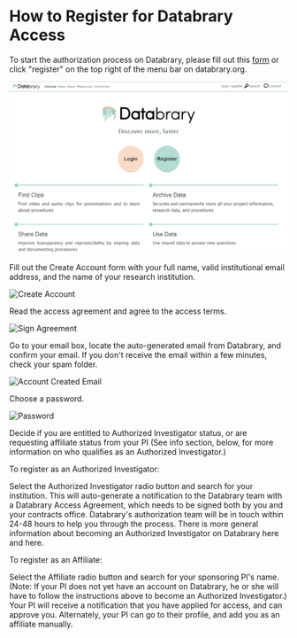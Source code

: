 # How to Register for Databrary Access  

To start the authorization process on Databrary, please fill out this [form](https://nyu.databrary.org/user/register?page=create) or click "register" on the top right of the menu bar on databrary.org.  

  ![Databrary Home](imgs/db-main-page.PNG)
  
Fill out the Create Account form with your full name, valid institutional email address, and the name of your research institution.

  ![Create Account](imgs/xxxx)  
  
Read the access agreement and agree to the access terms.  

  ![Sign Agreement](imgs/xxxx)  
  
Go to your email box, locate the auto-generated email from Databrary, and confirm your email. If you don't receive the email within a few minutes, check your spam folder.  

  ![Account Created Email](imgs/xxxx)  
  
Choose a password.  

  ![Password](imgs/xxxx)    
  
Decide if you are entitled to Authorized Investigator status, or are requesting affiliate status from your PI (See info section, below, for more information on who qualifies as an Authorized Investigator.)



To register as an Authorized Investigator:

Select the Authorized Investigator radio button and search for your institution.
This will auto-generate a notification to the Databrary team with a Databrary Access Agreement, which needs to be signed both by you and your contracts office.
Databrary's authorization team will be in touch within 24-48 hours to help you through the process.
There is more general information about becoming an Authorized Investigator on Databrary here and here.

To register as an Affiliate:

Select the Affiliate radio button and search for your sponsoring PI's name. (Note: If your PI does not yet have an account on Databrary, he or she will have to follow the instructions above to become an Authorized Investigator.)
Your PI will receive a notification that you have applied for access, and can approve you. Alternately, your PI can go to their profile, and add you as an affiliate manually.

  